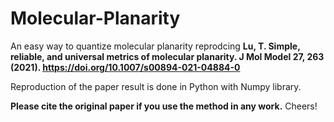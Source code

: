 # Molecular-Planarity
An easy way to quantize molecular planarity reprodcing **Lu, T. Simple, reliable, and universal metrics of molecular planarity. J Mol Model 27, 263 (2021). https://doi.org/10.1007/s00894-021-04884-0**  
  
Reproduction of the paper result is done in Python with Numpy library.   
  
**Please cite the original paper if you use the method in any work.** Cheers!
